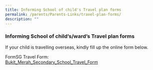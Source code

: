 ```yaml
---
title: Informing School of child's Travel plan forms
permalink: /parents/Parents-Links/travel-plan-forms/
description: ""
---
```



### Informing School of child’s/ward’s Travel plan forms

If your child is travelling overseas, kindly  fill up the online form below.

FormSG Travel Form:  
[Bukit\_Merah\_Secondary\_School\_Travel\_Form](https://go.gov.sg/bmtravelform)